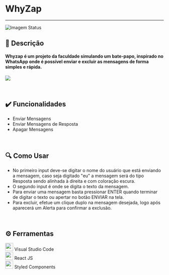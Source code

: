 # WhyZap

<hr>

![Imagem Status](https://user-images.githubusercontent.com/71471494/164539061-6c2f66f3-0e05-4fcf-93bf-71275da7c8b3.png)

## 📑 Descrição
<h4> Whyzap é um projeto da faculdade simulando um bate-papo, inspirado no WhatsApp onde é possível enviar e excluir as mensagens de forma simples e rápida. </h4>

[<img src="https://user-images.githubusercontent.com/71471494/164538326-aa81e076-7475-47f4-aa2d-4afebfa887eb.png">](https://github.com/LucasNarciso/WhyZap.github.io)

<br>

## ✔️ Funcionalidades
<ul>
  <li> Enviar Mensagens </li>
  <li> Enviar Mensagens de Resposta </li>
  <li> Apagar Mensagens </li>
</ul>

<br>

## 🔍 Como Usar
<ul>
  <li> No primeiro input deve-se digitar o nome do usuário que está enviando a mensagem, caso seja digitado "eu" a mensagem será do tipo Resposta sendo alinhada à direita e com coloração escura. </li>
  <li> O segundo input é onde se digita o texto da mensagem.</li>
  <li> Para enviar uma mensagem basta pressionar ENTER quando terminar de digitar o texto ou apertar no botão ENVIAR na tela.</li>
  <li> Para excluir, efetue um clique duplo na mensagem desejada, logo após aparecerá um Alerta para confirmar a exclusão.</li>
</ul>

<br>

## ⚙️ Ferramentas

[<img src="https://upload.wikimedia.org/wikipedia/commons/9/9a/Visual_Studio_Code_1.35_icon.svg" width="25em">](https://code.visualstudio.com) Visual Studio Code
<br>
[<img src="https://upload.wikimedia.org/wikipedia/commons/a/a7/React-icon.svg" width="25em">](https://pt-br.reactjs.org) React JS
<br>
[<img src="https://avatars.githubusercontent.com/u/20658825?s=200&v=4" width="25em">](https://styled-components.com/) Styled Components

